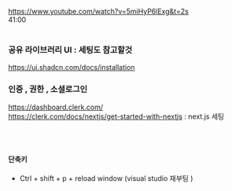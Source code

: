 https://www.youtube.com/watch?v=5miHyP6lExg&t=2s
<br />
41:00
<br /><br />

### 공유 라이브러리 UI : 세팅도 참고할것
https://ui.shadcn.com/docs/installation
<br />
### 인증 , 권한 , 소셜로그인
https://dashboard.clerk.com/
<br />
https://clerk.com/docs/nextjs/get-started-with-nextjs : next.js 세팅 

<br />
<br />

#### 단축키
- Ctrl + shift + p + reload window (visual studio 재부팅 )
